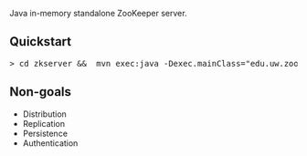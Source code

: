 Java in-memory standalone ZooKeeper server.

## Quickstart

<pre>
> cd zkserver &&  mvn exec:java -Dexec.mainClass="edu.uw.zookeeper.server.Main" -Dexec.args="--help"
</pre>

## Non-goals

- Distribution
- Replication
- Persistence
- Authentication
